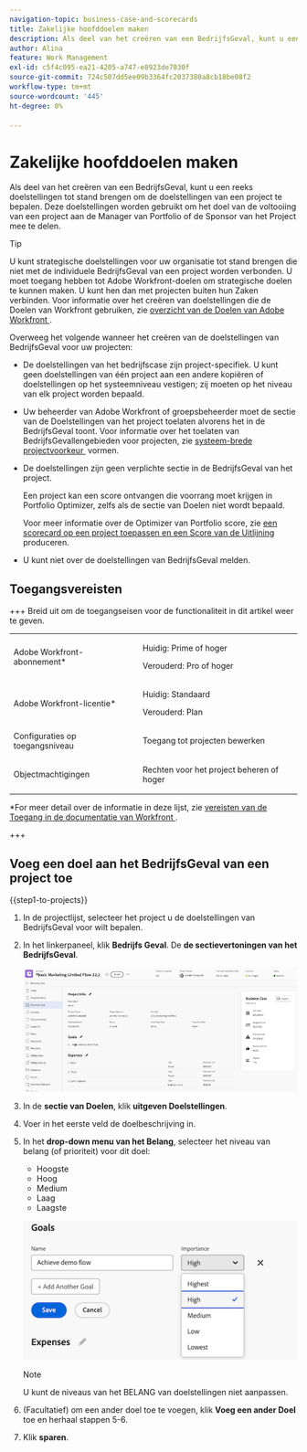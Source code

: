 ```yaml
---
navigation-topic: business-case-and-scorecards
title: Zakelijke hoofddoelen maken
description: Als deel van het creëren van een BedrijfsGeval, kunt u een reeks doelstellingen tot stand brengen om de doelstellingen van een project te bepalen. De doelstellingen van het bedrijfscase worden gebruikt om aan de Manager van Portfolio of de Sponsor van het Project mee te delen het doel van het voltooien van een project.
author: Alina
feature: Work Management
exl-id: c5f4c095-ea21-4205-a747-e8923de7030f
source-git-commit: 724c507dd5ee09b3364fc2037380a8cb18be08f2
workflow-type: tm+mt
source-wordcount: '445'
ht-degree: 0%

---
```


# Zakelijke hoofddoelen maken

<!-- Audited: 6/2025 -->

Als deel van het creëren van een BedrijfsGeval, kunt u een reeks doelstellingen tot stand brengen om de doelstellingen van een project te bepalen. Deze doelstellingen worden gebruikt om het doel van de voltooiing van een project aan de Manager van Portfolio of de Sponsor van het Project mee te delen.

<!--
<p data-mc-conditions="QuicksilverOrClassic.Draft mode">(NOTE: below snippet: NWE only, not classic)</p>
-->

>[!TIP]
>
>U kunt strategische doelstellingen voor uw organisatie tot stand brengen die niet met de individuele BedrijfsGeval van een project worden verbonden. U moet toegang hebben tot Adobe Workfront-doelen om strategische doelen te kunnen maken. U kunt hen dan met projecten buiten hun Zaken verbinden. Voor informatie over het creëren van doelstellingen die de Doelen van Workfront gebruiken, zie [&#x200B; overzicht van de Doelen van Adobe Workfront &#x200B;](../../../workfront-goals/goal-management/wf-goals-overview.md).

Overweeg het volgende wanneer het creëren van de doelstellingen van BedrijfsGeval voor uw projecten:

* De doelstellingen van het bedrijfscase zijn project-specifiek. U kunt geen doelstellingen van één project aan een andere kopiëren of doelstellingen op het systeemniveau vestigen; zij moeten op het niveau van elk project worden bepaald.
* Uw beheerder van Adobe Workfront of groepsbeheerder moet de sectie van de Doelstellingen van het project toelaten alvorens het in de BedrijfsGeval toont. Voor informatie over het toelaten van BedrijfsGevallengebieden voor projecten, zie [&#x200B; systeem-brede projectvoorkeur &#x200B;](../../../administration-and-setup/set-up-workfront/configure-system-defaults/set-project-preferences.md) vormen.

* De doelstellingen zijn geen verplichte sectie in de BedrijfsGeval van het project.

  Een project kan een score ontvangen die voorrang moet krijgen in Portfolio Optimizer, zelfs als de sectie van Doelen niet wordt bepaald.

  Voor meer informatie over de Optimizer van Portfolio score, zie [&#x200B; een scorecard op een project toepassen en een Score van de Uitlijning &#x200B;](../../../manage-work/projects/define-a-business-case/apply-scorecard-to-project-to-generate-alignment-score.md) produceren.

* U kunt niet over de doelstellingen van BedrijfsGeval melden.

## Toegangsvereisten

+++ Breid uit om de toegangseisen voor de functionaliteit in dit artikel weer te geven.

<table style="table-layout:auto"> 
 <col> 
 </col> 
 <col> 
 </col> 
 <tbody> 
  <tr> 
   <td role="rowheader"><p>Adobe Workfront-abonnement*</p></td> 
   <td> <p>Huidig: Prime of hoger</p>
   <p>Verouderd: Pro of hoger</p>  </td> 
  </tr> 
  <tr> 
   <td role="rowheader"><p>Adobe Workfront-licentie*</p></td>
   <td> 
   <p>Huidig: Standaard</p> 
   <p>Verouderd: Plan </p> 
   </td> 
  </tr> 
  <tr> 
   <td role="rowheader">Configuraties op toegangsniveau</td> 
   <td> <p>Toegang tot projecten bewerken</p> </td> 
  </tr> 
  <tr> 
   <td role="rowheader"><p>Objectmachtigingen</p></td> 
   <td> <p>Rechten voor het project beheren of hoger</p> </td> 
  </tr> 
 </tbody> 
</table>

*For meer detail over de informatie in deze lijst, zie [&#x200B; vereisten van de Toegang in de documentatie van Workfront &#x200B;](/help/quicksilver/administration-and-setup/add-users/access-levels-and-object-permissions/access-level-requirements-in-documentation.md).

+++

## Voeg een doel aan het BedrijfsGeval van een project toe

{{step1-to-projects}}

1. In de projectlijst, selecteer het project u de doelstellingen van BedrijfsGeval voor wilt bepalen.

1. In het linkerpaneel, klik **Bedrijfs Geval**. De **de sectievertoningen van het BedrijfsGeval**.

   ![&#x200B; Bedrijfs gevalinfo &#x200B;](assets/business-case-info.png)

1. In de **sectie van Doelen**, klik **uitgeven Doelstellingen**.

1. Voer in het eerste veld de doelbeschrijving in.

1. In het **drop-down menu van het Belang**, selecteer het niveau van belang (of prioriteit) voor dit doel:

   * Hoogste
   * Hoog
   * Medium
   * Laag
   * Laagste

   ![&#x200B; Belangrijkheid &#x200B;](assets/goals-section.png)

   >[!NOTE]
   >
   >U kunt de niveaus van het BELANG van doelstellingen niet aanpassen.

1. (Facultatief) om een ander doel toe te voegen, klik **Voeg een ander Doel** toe en herhaal stappen 5-6.

1. Klik **sparen**.
